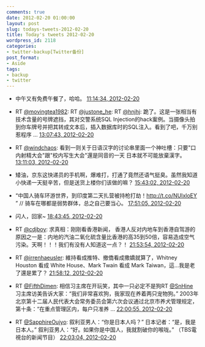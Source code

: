 ```yaml
---
comments: true
date: 2012-02-20 01:00:00
layout: post
slug: todays-tweets-2012-02-20
title: Today's tweets 2012-02-20
wordpress_id: 2118
categories:
- twitter-backup[Twitter备份]
post_format:
- Aside
tags:
- backup
- twitter
---
```





  * 中午又有免费午餐了，哈哈。 [11:14:34, 2012-02-20](http://twitter.com/gfrog/statuses/171432529511989248)





  * RT [@movingtea1982](http://twitter.com/movingtea1982): RT [@justone_he](http://twitter.com/justone_he): RT [@hnjhj](http://twitter.com/hnjhj): 跪了。这是一张相当有技术含量的号牌遮挡，其对交警系统SQL Injection的hack䅁例。当摄像头拍到你车牌号并把其转成文本后，插入数据库时的SQL注入。看到了吧，千万别惹程序 ... [13:07:43, 2012-02-20](http://twitter.com/gfrog/statuses/171461002129444864)





  * RT [@windchaos](http://twitter.com/windchaos): 看到一则关于日语汉字的讨论串里面一个神吐槽：只要"口内射精大会"跟"校内写生大会"還是同音的一天 日本就不可能放棄漢字。 [13:11:03, 2012-02-20](http://twitter.com/gfrog/statuses/171461844140171264)





  * 矮油，京东这快递员的手机啊，爆难打，打通了竟然还语气挺臭。虽然我知道小快递一天挺辛苦，但是送货上楼你们该做的嘛？ [15:43:02, 2012-02-20](http://twitter.com/gfrog/statuses/171500089456599040)





  * “中国人骑车环游世界，到印度第二天扎营被持枪打劫！http://t.co/NUIxloEY ” // 骑车在哪都是弱势群体，总之自己要当心。 [17:51:05, 2012-02-20](http://twitter.com/gfrog/statuses/171532314466189312)





  * 闪人，回家~ [18:43:45, 2012-02-20](http://twitter.com/gfrog/statuses/171545570798862337)





  * RT [@cdjboy](http://twitter.com/cdjboy): 求真相：刚刚看香港新闻， 香港人反对内地车到香港自驾游的原因之一是：内地的汽油二氧化硫含量比香港的高35到50倍，容易造成空气污染。天啊！！！我们有没有人知道这一点？！ [21:53:54, 2012-02-20](http://twitter.com/gfrog/statuses/171593423374139392)





  * RT [@irrenhaeusler](http://twitter.com/irrenhaeusler): 維持看成推特、撤僑看成撒嬌就算了，Whitney Houston 看成 White House、Mark Twain 看成 Mark Taiwan，這...我是老了還是累了？ [21:58:12, 2012-02-20](http://twitter.com/gfrog/statuses/171594503684227072)





  * RT [@FifthDimen](http://twitter.com/FifthDimen): 相信习主席在开玩笑，其中一只必定不是狗RT [@SnHine](http://twitter.com/SnHine) 习主席访美告诉大家：“我们非常喜欢狗，我家现在养着两只宠物狗。” 2003年北京第十二届人民代表大会常务委员会第六次会议通过北京市养犬管理规定，第十条：“在重点管理区内，每户只准养 ... [22:00:55, 2012-02-20](http://twitter.com/gfrog/statuses/171595186533695489)





  * RT [@SapphireOujyo](http://twitter.com/SapphireOujyo): 叙利亚男人：“你是日本人吗？”  日本记者：“是，我是日本人。”  叙利亚男人：“好。如果你是中国人，我就割破你的喉咙。” （TBS電視台的新闻节目） [22:03:04, 2012-02-20](http://twitter.com/gfrog/statuses/171595728282583041)




